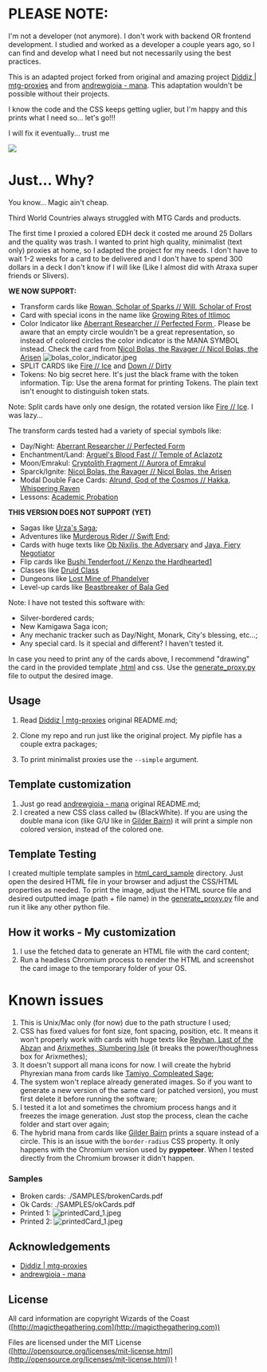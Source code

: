 # **PLEASE NOTE**:
I'm not a developer (not anymore). I don't work with backend OR frontend development. I studied and worked as a developer a couple years ago, so I can find and develop what I need but not necessarily using the best practices.

This is an adapted project forked from original and amazing project [Diddiz | mtg-proxies](https://github.com/DiddiZ/mtg-proxies) and from [andrewgioia - mana](https://github.com/andrewgioia/mana). This adaptation wouldn't be possible without their projects.

I know the code and the CSS keeps getting uglier, but I'm happy and this prints what I need so... let's go!!! 

I will fix it eventually... trust me

![](https://github.com/gbartholomeu/mtg-proxies/blob/master/SAMPLES/winking.gif)

# Just... Why?

You know... Magic ain't cheap. 

Third World Countries always struggled with MTG Cards and products. 

The first time I proxied a colored EDH deck it costed me around 25 Dollars and the quality was trash. I wanted to print high quality, minimalist (text only) proxies at home, so I adapted the project for my needs. I don't have to wait 1-2 weeks for a card to be delivered and I don't have to spend 300 dollars in a deck I don't know if I will like (Like I almost did with Atraxa super friends or Slivers).

**WE NOW SUPPORT:**
- Transform cards like [Rowan, Scholar of Sparks // Will, Scholar of Frost](https://scryfall.com/card/stx/156/rowan-scholar-of-sparks-will-scholar-of-frost)
- Card with special icons in the name like [Growing Rites of Itlimoc](https://scryfall.com/card/xln/191/growing-rites-of-itlimoc-itlimoc-cradle-of-the-sun)
- Color Indicator like [Aberrant Researcher // Perfected Form ](https://scryfall.com/card/soi/49/aberrant-researcher-perfected-form). Please be aware that an empty circle wouldn't be a great representation, so instead of colored circles the color indicator is the MANA SYMBOL instead. Check the card from [Nicol Bolas, the Ravager // Nicol Bolas, the Arisen](https://scryfall.com/card/m19/218/nicol-bolas-the-ravager-nicol-bolas-the-arisen?utm_source=mw_MTGWiki)
![bolas_color_indicator.jpeg](https://github.com/gbartholomeu/mtg-proxies/blob/master/SAMPLES/generated_1.png)
- SPLIT CARDS like [Fire // Ice](https://scryfall.com/card/mh2/290/fire-ice) and [Down // Dirty](https://scryfall.com/card/dgm/126/down-dirty)
- Tokens: No big secret here. It's just the black frame with the token information. 
Tip: Use the arena format for printing Tokens. The plain text isn't enought to distinguish token stats.

Note: Split cards have only one design, the rotated version like [Fire // Ice](https://scryfall.com/card/mh2/290/fire-ice). I was lazy...

The transform cards tested had a variety of special symbols like: 
- Day/Night: [Aberrant Researcher // Perfected Form ](https://scryfall.com/card/soi/49/aberrant-researcher-perfected-form)
- Enchantment/Land: [Arguel's Blood Fast // Temple of Aclazotz](https://scryfall.com/card/xln/90/arguels-blood-fast-temple-of-aclazotz)
- Moon/Emrakul: [Cryptolith Fragment // Aurora of Emrakul ](https://scryfall.com/card/emn/193/cryptolith-fragment-aurora-of-emrakul)
- Sparck/Ignite: [Nicol Bolas, the Ravager // Nicol Bolas, the Arisen](https://scryfall.com/card/m19/218/nicol-bolas-the-ravager-nicol-bolas-the-arisen)
- Modal Double Face Cards: [Alrund, God of the Cosmos // Hakka, Whispering Raven](https://scryfall.com/card/khm/40/alrund-god-of-the-cosmos-hakka-whispering-raven?back)
- Lessons: [Academic Probation](https://scryfall.com/card/stx/7/academic-probation)

**THIS VERSION DOES NOT SUPPORT (YET)**
- Sagas like [Urza's Saga](https://scryfall.com/card/mh2/259/urzas-saga);
- Adventures like [Murderous Rider // Swift End](https://scryfall.com/card/eld/97/murderous-rider-swift-end);
- Cards with huge texts like [Ob Nixilis, the Adversary](https://scryfall.com/card/snc/206/ob-nixilis-the-adversary) and [Jaya, Fiery Negotiator](https://scryfall.com/card/dmu/133/jaya-fiery-negotiator)
- Flip cards like [Bushi Tenderfoot //  Kenzo the Hardhearted1](https://scryfall.com/card/chk/2/bushi-tenderfoot-kenzo-the-hardhearted)
- Classes like [Druid Class](https://scryfall.com/card/afr/180/druid-class)
- Dungeons like [Lost Mine of Phandelver](https://scryfall.com/card/tafr/21/lost-mine-of-phandelver?utm_source=mw_MTGWiki)
- Level-up cards like [Beastbreaker of Bala Ged](https://scryfall.com/card/ddp/10/beastbreaker-of-bala-ged)

Note: I have not tested this software with:
- Silver-bordered cards;    
- New Kamigawa Saga icon;
- Any mechanic tracker such as Day/Night, Monark, City's blessing, etc...;
- Any special card. Is it special and different? I haven't tested it.

In case you need to print any of the cards above, I recommend "drawing" the card in the provided template [.html](https://github.com/gbartholomeu/mtg-minimalist-proxies/tree/master/html_card_sample) and css. Use the [generate_proxy.py](https://github.com/gbartholomeu/mtg-minimalist-proxies/blob/master/html_card_sample/generate_proxy.py) file to output the desired image.

## Usage
1. Read [Diddiz | mtg-proxies](https://github.com/DiddiZ/mtg-proxies) original README.md;

2. Clone my repo and run just like the original project. My pipfile has a couple extra packages;

3. To print minimalist proxies use the ```--simple``` argument.

## Template customization

1. Just go read [andrewgioia - mana](https://github.com/andrewgioia/mana) original README.md;
2. I created a new CSS class called ```bw``` (BlackWhite). If you are using the double mana icon (like G/U like in [Gilder Bairn](https://scryfall.com/card/eve/152/gilder-bairn)) it will print a simple non colored version, instead of the colored one.

## Template Testing

I created multiple template samples in [html_card_sample](https://github.com/gbartholomeu/mtg-minimalist-proxies/tree/master/html_card_sample) directory. Just open the desired HTML file in your browser and adjust the CSS/HTML properties as needed. To print the image, adjust the HTML source file and desired outputted image (path + file name) in the [generate_proxy.py](https://github.com/gbartholomeu/mtg-minimalist-proxies/blob/master/html_card_sample/generate_proxy.py) file and run it like any other python file.

## How it works - My customization

1. I use the fetched data to generate an HTML file with the card content;
2. Run a headless Chromium process to render the HTML and screenshot the card image to the temporary folder of your OS.

# Known issues
1. This is Unix/Mac only (for now) due to the path structure I used;
2. CSS has fixed values for font size, font spacing, position, etc. It means it won't properly work with cards with huge texts like [Reyhan, Last of the Abzan](https://scryfall.com/card/cm2/13/reyhan-last-of-the-abzan) and [Arixmethes, Slumbering Isle](https://scryfall.com/card/2xm/189/arixmethes-slumbering-isle) (it breaks the power/thoughness box for Arixmethes);
3. It doesn't support all mana icons for now. I will create the hybrid Phyrexian mana from cards like [Tamiyo, Compleated Sage](https://scryfall.com/card/neo/238/tamiyo-compleated-sage);
4. The system won't replace already generated images. So if you want to generate a new version of the same card (or patched version), you must first delete it before running the software;
5. I tested it a lot and sometimes the chromium process hangs and it freezes the image generation. Just stop the process, clean the cache folder and start over again;
6. The hybrid mana from cards like [Gilder Bairn](https://scryfall.com/card/eve/152/gilder-bairn) prints a square instead of a circle. This is an issue with the ```border-radius``` CSS property. It only happens with the Chromium version used by **pyppeteer**. When I tested directly from the Chromium browser it didn't happen.

### Samples
- Broken cards: ./SAMPLES/brokenCards.pdf
- Ok Cards: ./SAMPLES/okCards.pdf 
- Printed 1: ![printedCard_1.jpeg](https://github.com/gbartholomeu/mtg-proxies/blob/master/SAMPLES/printed_1.jpeg)
- Printed 2: ![printedCard_1.jpeg](https://github.com/gbartholomeu/mtg-proxies/blob/master/SAMPLES/printed_2.jpeg)

## Acknowledgements

- [Diddiz | mtg-proxies](https://github.com/DiddiZ/mtg-proxies)
- [andrewgioia - mana](https://github.com/andrewgioia/mana)


## License

All card information are copyright Wizards of the Coast ([http://magicthegathering.com](http://magicthegathering.com))


Files are licensed under the MIT License ([http://opensource.org/licenses/mit-license.html](http://opensource.org/licenses/mit-license.html))
!